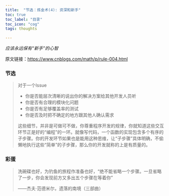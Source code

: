 ```yaml
---
title:  "节选：炼金术(4): 资深和新手"
toc: true
toc_label: "目录"
toc_icon: "cog"
tags: thoughts

---
```


*应该永远保有“新手”的心智*

原文链接：https://www.cnblogs.com/math/p/rule-004.html

### 节选

> 对于一个Issue
>
> - 你是否能层次清晰的说出你的解决方案给其他开发人员听
> - 你是否有合理的模块化问题
> - 你是否有足够覆盖率的测试
> - 你是否及时把不确定的地方跟其他人确认需求
>
> 这些细节，并非是可做可不做，你尊重程序开发的规律，你就知道这些交互环节正是好的“编程”的一环。就像写代码，一个函数的实现包含多个有序的子步骤。你的开发环节如果也是能用这种思维，让“子步骤”具体明确，不偷懒地执行这些“简单”的子步骤，那么你的开发就称的上是有质量的。

### 彩蛋

> 洗碗碟也好，为钓鱼的旅程作准备也好，“绝不能省略一个步骤。一旦省略了一步，你会发现前方又多出五个步骤在等着你”
>
> ——杰夫·范德米尔，遗落的南境（三部曲）
